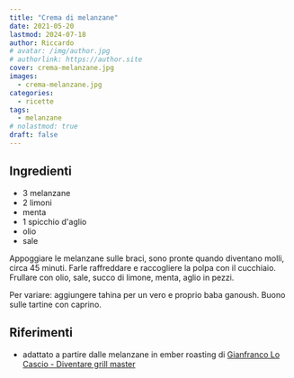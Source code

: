 ```yaml
---
title: "Crema di melanzane"
date: 2021-05-20
lastmod: 2024-07-18
author: Riccardo
# avatar: /img/author.jpg
# authorlink: https://author.site
cover: crema-melanzane.jpg
images:
  - crema-melanzane.jpg
categories:
  - ricette
tags:
  - melanzane
# nolastmod: true
draft: false
---
```


## Ingredienti
- 3 melanzane
- 2 limoni
- menta
- 1 spicchio d'aglio
- olio 
- sale

<!--more-->

Appoggiare le melanzane sulle braci, sono pronte quando diventano molli, circa 45 minuti. Farle raffreddare e raccogliere la polpa con il cucchiaio. Frullare con olio, sale,  succo di limone, menta, aglio in pezzi.

Per variare: aggiungere tahina per un vero e proprio baba ganoush. Buono sulle tartine con caprino.

## Riferimenti
- adattato a partire dalle melanzane in ember roasting di [Gianfranco Lo Cascio - Diventare grill master](https://www.amazon.it/Diventare-grill-master-Gianfranco-Cascio/dp/8887449813)

